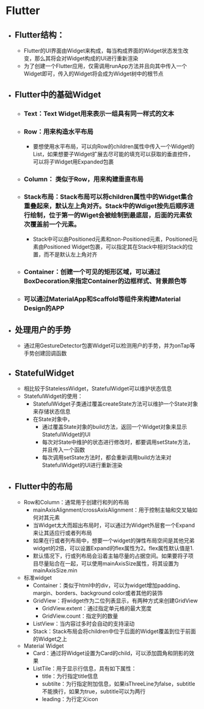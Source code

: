 # Flutter
* ## Flutter结构：
  * Flutter的UI界面由Widget来构成，每当构成界面的Widget状态发生改变，那么其将会对Widget构成的UI进行重新渲染
  * 为了创建一个Flutter应用，仅需调用runApp方法并且向其中传入一个Widget即可，传入的Widget将会成为Widget树中的根节点
* ## Flutter中的基础Widget
  * ### Text：Text Widget用来表示一组具有同一样式的文本
  * ### Row：用来构造水平布局
    * 要想使用水平布局，可以向Row的children属性中传入一个Widget的List，如果想要子Widget扩展去尽可能的填充可以获取的垂直控件，可以将子Widget用Expanded包裹
  * ### Column： 类似于Row，用来构建垂直布局
  * ### Stack布局：Stack布局可以将children属性中的Widget集合重叠起来，默认左上角对齐。Stack中的Wdiget按先后顺序进行绘制，位于第一的Wiget会被绘制到最底层，后面的元素依次覆盖前一个元素。
    * Stack中可以由Positioned元素和non-Positioned元素，Positioned元素由Positioned Widget包裹，可以指定其在Stack中相对Stack的位置，而不是默认左上角对齐
  * ### Container：创建一个可见的矩形区域，可以通过BoxDecoration来指定Container的边框样式、背景颜色等
  * ### 可以通过MaterialApp和Scaffold等组件来构建Material Design的APP
* ## 处理用户的手势
  * 通过用GestureDetector包裹Widget可以检测用户的手势，并为onTap等手势创建回调函数
* ## StatefulWidget
  * 相比较于StatelessWidget，StatefulWidget可以维护状态信息
  * StatefulWidget的使用：
    * StatefulWidget子类通过覆盖createState方法可以维护一个State对象来存储状态信息
    * 在State对象中，
      * 通过覆盖State对象的build方法，返回一个Widget对象来显示StatefulWidget的UI
      * 每次对State中维护的状态进行修改时，都要调用setState方法，并且传入一个函数
      * 每次调用setState方法时，都会重新调用build方法来对StatefulWidget的UI进行重新渲染
* ## Flutter中的布局
  * Row和Column：通常用于创建行和列的布局
    * mainAxisAlignment/crossAxisAlignment：用于控制主轴和交叉轴如何对其元素
    * 当Widget太大而超出布局时，可以通过为Widget外层套一个Expand来让其适应行或者列布局
    * 如果在行或者列布局中，想要一个widget的弹性布局空间是其他兄弟widget的2倍，可以设置Expand的flex属性为2。flex属性默认值是1.
    * 默认情况下，行或列布局会沿着主轴尽量的占据空间。如果要将子项目尽量贴合在一起，可以使用mainAxisSize属性，将其设置为mainAxisSize.min
  * 标准widget
    * Container：类似于html中的div，可以为widget增加padding、margin、borders、background color或者其他的装饰
    * GridView：将widget作为二位列表显示，有两种方式来创建GridView
      * GridView.extent：通过指定单元格的最大宽度
      * GridView.count：指定列的数量
    * ListView：当内容过多时会自动的支持滚动
    * Stack：Stack布局会将children中位于后面的Widget覆盖到位于前面的Widget之上
  * Material Widget
    * Card：通过将Widget设置为Card的child，可以添加圆角和阴影的效果
    * ListTile：用于显示行信息，具有如下属性：
      * title：为行指定title信息
      * subtilte：为行指定附加信息，如果isThreeLine为false，subtitle不能换行，如果为true，subtitle可以为两行
      * leading：为行定义icon